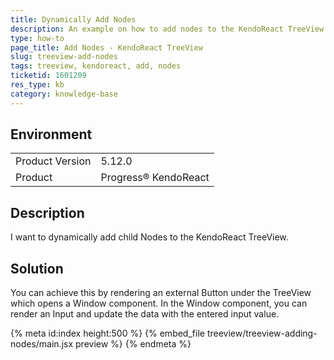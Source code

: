 ```yaml
---
title: Dynamically Add Nodes
description: An example on how to add nodes to the KendoReact TreeView.
type: how-to
page_title: Add Nodes - KendoReact TreeView
slug: treeview-add-nodes
tags: treeview, kendoreact, add, nodes
ticketid: 1601209
res_type: kb
category: knowledge-base
---
```


## Environment

<table>
<tbody>
<tr>
<td>Product Version</td>
<td>5.12.0</td>
</tr>
<tr>
<td>Product</td>
<td>Progress® KendoReact</td>
</tr>
</tbody>
</table>


## Description

I want to dynamically add child Nodes to the KendoReact TreeView.

## Solution

You can achieve this by rendering an external Button under the TreeView which opens a Window component. In the Window component, you can render an Input and update the data with the entered input value.

{% meta id:index height:500 %}
{% embed_file treeview/treeview-adding-nodes/main.jsx preview %}
{% endmeta %}
